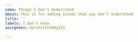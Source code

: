 ```yaml
---
name: Things I Don't Understand
about: This is for adding issues that you don't understand
title: ''
labels: I don't know
assignees: Harshithreddy123

---
```

